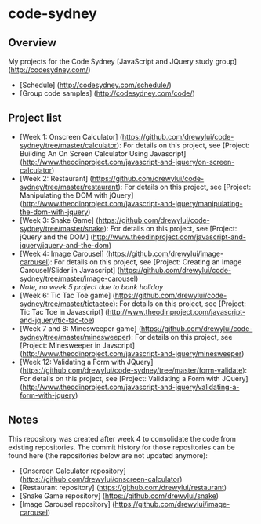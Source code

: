 code-sydney
===========

## Overview ##

My projects for the Code Sydney [JavaScript and JQuery study group] (http://codesydney.com/)

* [Schedule] (http://codesydney.com/schedule/)
* [Group code samples] (http://codesydney.com/code/)

## Project list ##
* [Week 1: Onscreen Calculator] (https://github.com/drewylui/code-sydney/tree/master/calculator): For details on this project, see [Project: Building An On Screen Calculator Using Javascript] (http://www.theodinproject.com/javascript-and-jquery/on-screen-calculator)
* [Week 2: Restaurant] (https://github.com/drewylui/code-sydney/tree/master/restaurant): For details on this project, see [Project: Manipulating the DOM with jQuery] (http://www.theodinproject.com/javascript-and-jquery/manipulating-the-dom-with-jquery)
* [Week 3: Snake Game] (https://github.com/drewylui/code-sydney/tree/master/snake): For details on this project, see [Project: jQuery and the DOM] (http://www.theodinproject.com/javascript-and-jquery/jquery-and-the-dom)
* [Week 4: Image Carousel] (https://github.com/drewylui/image-carousel): For details on this project, see [Project: Creating an Image Carousel/Slider in Javascript] (https://github.com/drewylui/code-sydney/tree/master/image-carousel)
* _Note, no week 5 project due to bank holiday_
* [Week 6: Tic Tac Toe game] (https://github.com/drewylui/code-sydney/tree/master/tictactoe): For details on this project, see [Project: Tic Tac Toe in Javascript] (http://www.theodinproject.com/javascript-and-jquery/tic-tac-toe)
* [Week 7 and 8: Minesweeper game] (https://github.com/drewylui/code-sydney/tree/master/minesweeper): For details on this project, see [Project: Minesweeper in Javscript] (http://www.theodinproject.com/javascript-and-jquery/minesweeper)
* [Week 12: Validating a Form with JQuery] (https://github.com/drewylui/code-sydney/tree/master/form-validate): For details on this project, see [Project: Validating a Form with JQuery] (http://www.theodinproject.com/javascript-and-jquery/validating-a-form-with-jquery)


## Notes ##

This repository was created after week 4 to consolidate the code from existing repositories. The commit history for those repositories can be found here (the repositories below are not updated anymore):
* [Onscreen Calculator repository] (https://github.com/drewylui/onscreen-calculator)
* [Restaurant repository] (https://github.com/drewylui/restaurant)
* [Snake Game repository] (https://github.com/drewylui/snake)
* [Image Carousel repository] (https://github.com/drewylui/image-carousel)



